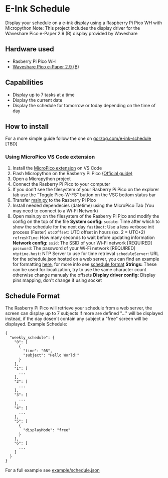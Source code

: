 # E-Ink Schedule
Display your schedule on a e-ink display using a Raspberry Pi Pico WH with Micropython
Note: This project includes the display driver for the Waveshare Pico e-Paper 2.9 (B) display provided by Waveshare

## Hardware used
- Rasberry Pi Pico WH
- [Waveshare Pico e-Paper 2.9 (B)](https://www.waveshare.com/wiki/Pico-ePaper-2.9-B)

## Capabilities
- Display up to 7 tasks at a time
- Display the current date
- Display the schedule for tomorrow or today depending on the time of day

## How to install
For a more simple guide follow the one on [gorzog.com/e-ink-schedule](https://gorzog.com/e-ink-schedule) [TBD]
### Using MicroPico VS Code extension
1. Install the [MicroPico extension](https://marketplace.visualstudio.com/items?itemName=paulober.pico-w-go) on VS Code
2. Flash Micropython on the Rasberry Pi Pico [(Official guide)](https://www.raspberrypi.com/documentation/microcontrollers/micropython.html)
3. Open a Micropython project
4. Connect the Rasberry Pi Pico to your computer
5. If you don't see the filesystem of your Rasberry Pi Pico on the explorer tab use the "Toggle Pico-W-FS" button on the VSC bottom status bar
6. Transfer [main.py](https://github.com/Vincenzo160/E-Ink-Schedule/blob/main/src/main.py) to the Rasberry Pi Pico
7. Install needed dependecies (datetime) using the MicroPico Tab (You may need to connect to a Wi-Fi Network)
8. Open main.py on the filesystem of the Rasberry Pi Pico and modify the config on the top of the file
   **System config:**
   `scdate`: Time after which to show the schedule for the next day 
   `fastBoot`: Use a less verbose init process (Faster)
   `utcOffset`: UTC offset in hours (ex. 2 = UTC+2)
   `refreshTime`: How many seconds to wait before updating information
   **Network config:**
   `ssid`: The SSID of your Wi-Fi network [REQUIRED]
   `password`: The password of your Wi-Fi network [REQUIRED]
   `ntptime.host`: NTP Server to use for time retrieval
   `scheduleServer`: URL for the schedule.json hosted on a web server, you can find an example for formatting [here](https://github.com/Vincenzo160/E-Ink-Schedule/blob/main/example/schedule.json), for more info see [schedule format](https://github.com/Vincenzo160/E-Ink-Schedule/blob/main/README.md#Schedule+Format)
   **Strings:**
   These can be used for localization, try to use the same character count otherwise change manualy the offsets
   **Display driver config:**
   Display pins mapping, don't change if using socket

## Schedule Format
The Rasberry Pi Pico will retrieve your schedule from a web server, the screen can display up to 7 subjects if more are defined "..." will be displayed instead, if the day dosen't contain any subject a "free" screen will be displayed.
Example Schedule:
```
{
  "weekly_schedule": {
    "0": [
      {
        "time": "08",
        "subject": "Hello World!"
      }
    ],
    "1": [
      ...
    ],
    "2": [
      ...
    ],
    "3": [
      ...
    ],
    "4": [
      ...
    ],
    "5": [
      {
        "displayMode": "free"
      }
    ],
    "6": [
      ...
    ]
  }
}
```

For a full example see [example/schedule.json](https://github.com/Vincenzo160/E-Ink-Schedule/blob/main/example/schedule.json)
